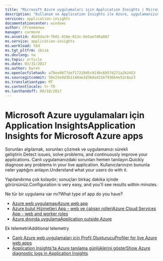 ```yaml
---
title: "Microsoft Azure uygulamaları için Application Insights | Microsoft Docs"
description: "Kullanım ve Application Insights ile Azure, uygulamanızın performansını analiz edin."
services: application-insights
documentationcenter: windows
author: CFreemanwa
manager: carmonm
ms.assetid: 4bb5dac9-fb01-416e-813c-6e5ae7d6a847
ms.service: application-insights
ms.workload: tbd
ms.tgt_pltfrm: ibiza
ms.devlang: na
ms.topic: article
ms.date: 03/31/2017
ms.author: bwren
ms.openlocfilehash: a78ee0877de717210d5c9140c6957d271a2b2453
ms.sourcegitcommit: 50e23e8d3b1148ae2d36dad3167936b4e52c8a23
ms.translationtype: MT
ms.contentlocale: tr-TR
ms.lasthandoff: 08/18/2017
---
```

# <a name="application-insights-for-microsoft-azure-apps"></a><span data-ttu-id="3eee6-103">Microsoft Azure uygulamaları için Application Insights</span><span class="sxs-lookup"><span data-stu-id="3eee6-103">Application Insights for Microsoft Azure apps</span></span>


<span data-ttu-id="3eee6-104">Sorunları algılamak, sorunları çözmek ve uygulamanızı sürekli geliştirin.</span><span class="sxs-lookup"><span data-stu-id="3eee6-104">Detect issues, solve problems, and continuously improve your applications.</span></span> <span data-ttu-id="3eee6-105">Canlı uygulamanızdaki sorunları hemen tanılayın.</span><span class="sxs-lookup"><span data-stu-id="3eee6-105">Quickly diagnose any problems in your live application.</span></span> <span data-ttu-id="3eee6-106">Kullanıcılarınızın bununla neler yaptığını anlayın.</span><span class="sxs-lookup"><span data-stu-id="3eee6-106">Understand what your users do with it.</span></span>

<span data-ttu-id="3eee6-107">Yapılandırma çok kolaydır; sonuçları birkaç dakika içinde görürsünüz.</span><span class="sxs-lookup"><span data-stu-id="3eee6-107">Configuration is very easy, and you'll see results within minutes.</span></span>

<span data-ttu-id="3eee6-108">Ne tür bir uygulama var mı?</span><span class="sxs-lookup"><span data-stu-id="3eee6-108">What type of app do you have?</span></span>

* [<span data-ttu-id="3eee6-109">Azure web uygulaması</span><span class="sxs-lookup"><span data-stu-id="3eee6-109">Azure web app</span></span>](app-insights-asp-net.md)
* [<span data-ttu-id="3eee6-110">Azure bulut Hizmetleri App - web ve çalışan rolleri</span><span class="sxs-lookup"><span data-stu-id="3eee6-110">Azure Cloud Services App - web and worker roles</span></span>](app-insights-cloudservices.md)
* [<span data-ttu-id="3eee6-111">Azure dışında uygulama</span><span class="sxs-lookup"><span data-stu-id="3eee6-111">Application outside Azure</span></span>](app-insights-overview.md)

<span data-ttu-id="3eee6-112">Ek telemetri</span><span class="sxs-lookup"><span data-stu-id="3eee6-112">Additional telemetry</span></span>

* [<span data-ttu-id="3eee6-113">Canlı Azure web uygulamaları için Profil Oluşturucu</span><span class="sxs-lookup"><span data-stu-id="3eee6-113">Profiler for live Azure web apps</span></span>](app-insights-profiler.md)
* [<span data-ttu-id="3eee6-114">Application Insights'ta Azure tanılama günlüklerini göster</span><span class="sxs-lookup"><span data-stu-id="3eee6-114">Show Azure diagnostic logs in Application Insights</span></span>](app-insights-azure-diagnostics.md)

